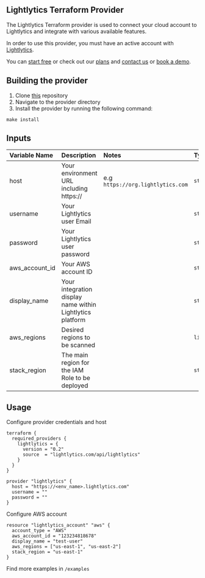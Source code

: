 ## Lightlytics Terraform Provider



The Lightlytics Terraform provider is used to connect your cloud account to Lightlytics and integrate with various available features.

In order to use this provider, you must have an active account with [Lightlytics](https://www.lightlytics.com).

You can [start free](https://www.lightlytics.com/treemium) or check out our [plans](https://www.lightlytics.com/plans) and [contact us](https://www.lightlytics.com/contact-us) or [book a demo](https://www.lightlytics.com/book-demo).


## Building the provider
1. Clone [this](terraform-provider-lightlytics) repository
2. Navigate to the provider directory
3. Install the provider by running the following command:
```
make install
```

## Inputs
| Variable Name                     | Description                                               | Notes                              | Type           | Required? | Default |
| :-------------------------------- | :-------------------------------------------------------  | :----------------------------------|:---------------|:--------- |:--------|
| host                              | Your environment URL including https://                   | e.g `https://org.lightlytics.com`  | `string`       | Yes       | n/a     |
| username                          | Your Lightlytics user Email                               |                                    | `string`       | Yes       | n/a     |
| password                          | Your Lightlytics user password                            |                                    | `string`       | Yes       | n/a     |                                                                              |
| aws_account_id                    | Your AWS account ID                                       |                       			 | `string`       | Yes       | n/a     |                                              
| display_name                      | Your integration display name within Lightlytics platform |                                    | `string`       | Yes       | n/a     |
| aws_regions                       | Desired regions to be scanned                             |                                    | `list(string)` | Yes       | n/a     |
| stack_region                      | The main region for the IAM Role to be deployed           |                                    | `string`       | Yes       | n/a     |



## Usage

Configure provider credentials and host

```
terraform {
  required_providers {
    lightlytics = {
      version = "0.2"
      source  = "lightlytics.com/api/lightlytics"
    }
  }
}

provider "lightlytics" {
  host = "https://<env_name>.lightlytics.com"
  username = ""
  password = ""
}
```

Configure AWS account


```
resource "lightlytics_account" "aws" {
  account_type = "AWS"
  aws_account_id = "123234818678"
  display_name = "test-user"
  aws_regions = ["us-east-1", "us-east-2"]
  stack_region = "us-east-1"
}
```

Find more examples in `/examples` 
